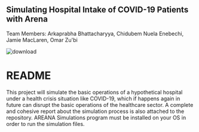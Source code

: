 ## Simulating Hospital Intake of COVID-19 Patients with Arena

Team Members: Arkaprabha Bhattacharyya, Chidubem Nuela Enebechi, Jamie MacLaren, Omar Zu'bi

![download](https://user-images.githubusercontent.com/49797188/131765070-fbde72b6-06ae-4cf2-a7e8-05bc941e5b45.jpg)


# README
  This project will simulate the basic operations of a hypothetical hospital under a health crisis situation like COVID-19, which if happens again in future can disrupt the basic operations of the healthcare sector. A complete and cohesive report about the simulation process is also attached to the repository. AREANA Simulations program must be installed on your OS in order to run the simulation files. 















